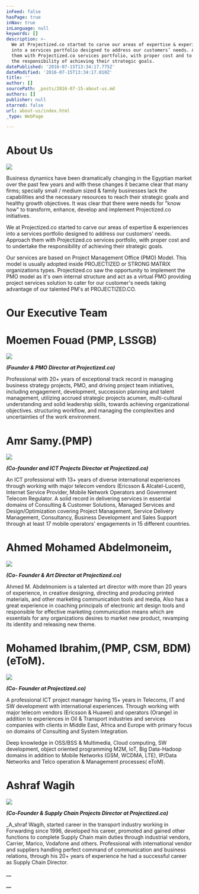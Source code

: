 ```yaml
---
inFeed: false
hasPage: true
inNav: true
inLanguage: null
keywords: []
description: >-
  We at Projectized.co started to carve our areas of expertise & experiences
  into a services portfolio designed to address our customers’ needs. Approach
  them with Projectized.co services portfolio, with proper cost and to undertake
  the responsibility of achieving their strategic goals. 
datePublished: '2016-07-15T13:34:17.775Z'
dateModified: '2016-07-15T13:34:17.010Z'
title: ''
author: []
sourcePath: _posts/2016-07-15-about-us.md
authors: []
publisher: null
starred: false
url: about-us/index.html
_type: WebPage

---
```

# About Us
![](https://the-grid-user-content.s3-us-west-2.amazonaws.com/a7c37bbe-bcc9-4a9a-8931-ba81d493a39f.jpg)

Business dynamics have been dramatically changing in the Egyptian market over the past few years and with these changes it became clear that many firms; specially small / medium sized & family businesses lack the capabilities and the necessary resources to reach their strategic goals and healthy growth objectives. It was clear that there were needs for "know how" to transform, enhance, develop and implement Projectized.co initiatives.

We at Projectized.co started to carve our areas of expertise & experiences into a services portfolio designed to address our customers' needs. Approach them with Projectized.co services portfolio, with proper cost and to undertake the responsibility of achieving their strategic goals. 

Our services are based on Project Management Office (PMO) Model. This model is usually adopted inside PROJECTIZED or STRONG MATRIX organizations types. Projectized.co saw the opportunity to implement the PMO model as it's own internal structure and act as a virtual PMO providing project services solution to cater for our customer's needs taking advantage of our talented PM's at PROJECTIZED.CO.

# Our Executive Team

# Moemen Fouad (PMP, LSSGB)
![](https://the-grid-user-content.s3-us-west-2.amazonaws.com/fbe26c66-3914-478b-94a2-212b006b678f.jpg)

**_(Founder & PMO Director at Projectized.co)_**

Professional with 20+ years of exceptional track record in managing business strategy projects, PMO, and driving project team initiatives, including engagement, development, succession planning and talent management, utilizing accrued strategic projects acumen, multi-cultural understanding and solid leadership skills, towards achieving organizational objectives. structuring workflow, and managing the complexities and uncertainties of the work environment.

# Amr Samy.(PMP)
![](https://the-grid-user-content.s3-us-west-2.amazonaws.com/df182312-3c5f-408b-8f81-2696f8ca8e2b.jpg)

**_(Co-founder and ICT Projects Director at Projectized.co)_**

An ICT professional with 13+ years of diverse international experiences through working with major telecom vendors (Ericsson & Alcatel-Lucent), Internet Service Provider, Mobile Network Operators and Government Telecom Regulator. A solid record in delivering services in essential domains of Consulting & Customer Solutions, Managed Services and Design/Optimization covering Project Management, Service Delivery Management, Consultancy, Business Development and Sales Support through at least 17 mobile operators' engagements in 15 different countries.

# Ahmed Mohamed Abdelmoneim,
![](https://the-grid-user-content.s3-us-west-2.amazonaws.com/f9c0caa1-ccab-4686-9324-f9944f19bd55.jpg)

**_(Co- Founder & Art Director at Projectized.co)_**

Ahmed M. Abdelmoniem is a talented art director with more than 20 years of experience, in creative designing, directing and producing printed materials, and other marketing communication tools and media, Also has a great experience in coaching principals of electronic art design tools and responsible for effective marketing communication means which are essentials for any organizations desires to market new product, revamping its identity and releasing new theme.

# Mohamed Ibrahim,(PMP, CSM, BDM) (eToM).
![](https://the-grid-user-content.s3-us-west-2.amazonaws.com/1f4bbdee-7214-4052-b5a5-cc77f856e9bc.png)

**_(Co- Founder at Projectized.co)_**

A professional ICT project manager having 15+ years in Telecoms, IT and SW development with international experiences. Through working with major telecom vendors (Ericsson & Huawei) and operators (Orange) in addition to experiences in Oil & Transport industries and services companies with clients in Middle East, Africa and Europe with primary focus on domains of Consulting and System Integration. 

Deep knowledge in OSS/BSS & Multimedia, Cloud computing, SW development, object oriented programming M2M, IoT, Big Data-Hadoop domains in addition to Mobile Networks (GSM, WCDMA, LTE), IP/Data Networks and Telco operation & Management processes( eToM). 

# Ashraf Wagih
![](https://the-grid-user-content.s3-us-west-2.amazonaws.com/27a85ec6-83b1-480b-aa45-d37fe8cf0be6.png)

**_(Co-Founder & Supply Chain Projects Director at Projectized.co)_**

_A_shraf Wagih, started career in the transport industry working in Forwarding since 1996, developed his career, promoted and gained other functions to complete Supply Chain main duties through industrial vendors, Carrier, Marico, Vodafone and others. Professional with international vendor and suppliers handling perfect command of communication and business relations, through his 20+ years of experience he had a successful career as Supply Chain Director.

**__**

**__**